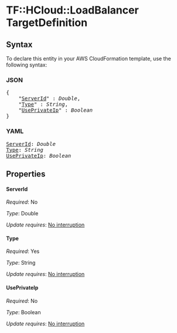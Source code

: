 # TF::HCloud::LoadBalancer TargetDefinition

## Syntax

To declare this entity in your AWS CloudFormation template, use the following syntax:

### JSON

<pre>
{
    "<a href="#serverid" title="ServerId">ServerId</a>" : <i>Double</i>,
    "<a href="#type" title="Type">Type</a>" : <i>String</i>,
    "<a href="#useprivateip" title="UsePrivateIp">UsePrivateIp</a>" : <i>Boolean</i>
}
</pre>

### YAML

<pre>
<a href="#serverid" title="ServerId">ServerId</a>: <i>Double</i>
<a href="#type" title="Type">Type</a>: <i>String</i>
<a href="#useprivateip" title="UsePrivateIp">UsePrivateIp</a>: <i>Boolean</i>
</pre>

## Properties

#### ServerId

_Required_: No

_Type_: Double

_Update requires_: [No interruption](https://docs.aws.amazon.com/AWSCloudFormation/latest/UserGuide/using-cfn-updating-stacks-update-behaviors.html#update-no-interrupt)

#### Type

_Required_: Yes

_Type_: String

_Update requires_: [No interruption](https://docs.aws.amazon.com/AWSCloudFormation/latest/UserGuide/using-cfn-updating-stacks-update-behaviors.html#update-no-interrupt)

#### UsePrivateIp

_Required_: No

_Type_: Boolean

_Update requires_: [No interruption](https://docs.aws.amazon.com/AWSCloudFormation/latest/UserGuide/using-cfn-updating-stacks-update-behaviors.html#update-no-interrupt)

